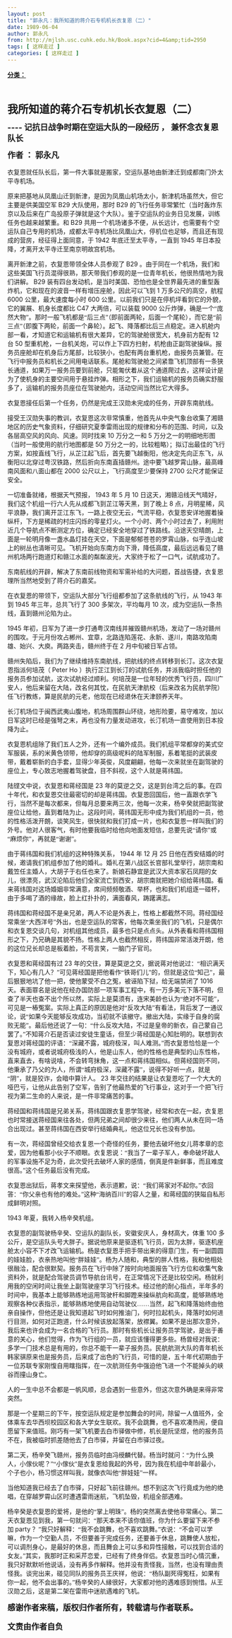 ```yaml
---
layout: post
title: "郭永凡：我所知道的蒋介石专机机长衣复恩（二）"
date: 1989-06-04
author: 郭永凡
from: http://mjlsh.usc.cuhk.edu.hk/Book.aspx?cid=4&amp;tid=2950
tags: [ 这样走过 ]
categories: [ 这样走过 ]
---
```


<div style="margin: 15px 10px 10px 0px;">
<div>
<span id="ctl00_ContentPlaceHolder1_chapter1_SubjectLabel" style="font-weight:bold;text-decoration:underline;">
   分类：
  </span>
</div>
<!--[if gte mso 9]><xml>
 <o:OfficeDocumentSettings>
  <o:AllowPNG/>
 </o:OfficeDocumentSettings>
</xml><![endif]-->
<!--[if gte mso 9]><xml>
 <w:WordDocument>
  <w:View>Normal</w:View>
  <w:Zoom>0</w:Zoom>
  <w:TrackMoves/>
  <w:TrackFormatting/>
  <w:PunctuationKerning/>
  <w:ValidateAgainstSchemas/>
  <w:SaveIfXMLInvalid>false</w:SaveIfXMLInvalid>
  <w:IgnoreMixedContent>false</w:IgnoreMixedContent>
  <w:AlwaysShowPlaceholderText>false</w:AlwaysShowPlaceholderText>
  <w:DoNotPromoteQF/>
  <w:LidThemeOther>EN-US</w:LidThemeOther>
  <w:LidThemeAsian>JA</w:LidThemeAsian>
  <w:LidThemeComplexScript>X-NONE</w:LidThemeComplexScript>
  <w:Compatibility>
   <w:BreakWrappedTables/>
   <w:SnapToGridInCell/>
   <w:WrapTextWithPunct/>
   <w:UseAsianBreakRules/>
   <w:DontGrowAutofit/>
   <w:SplitPgBreakAndParaMark/>
   <w:EnableOpenTypeKerning/>
   <w:DontFlipMirrorIndents/>
   <w:OverrideTableStyleHps/>
   <w:UseFELayout/>
  </w:Compatibility>
  <m:mathPr>
   <m:mathFont m:val="Cambria Math"/>
   <m:brkBin m:val="before"/>
   <m:brkBinSub m:val="&#45;-"/>
   <m:smallFrac m:val="off"/>
   <m:dispDef/>
   <m:lMargin m:val="0"/>
   <m:rMargin m:val="0"/>
   <m:defJc m:val="centerGroup"/>
   <m:wrapIndent m:val="1440"/>
   <m:intLim m:val="subSup"/>
   <m:naryLim m:val="undOvr"/>
  </m:mathPr></w:WordDocument>
</xml><![endif]-->
<!--[if gte mso 9]><xml>
 <w:LatentStyles DefLockedState="false" DefUnhideWhenUsed="true"
  DefSemiHidden="true" DefQFormat="false" DefPriority="99"
  LatentStyleCount="276">
  <w:LsdException Locked="false" Priority="0" SemiHidden="false"
   UnhideWhenUsed="false" QFormat="true" Name="Normal"/>
  <w:LsdException Locked="false" Priority="9" SemiHidden="false"
   UnhideWhenUsed="false" QFormat="true" Name="heading 1"/>
  <w:LsdException Locked="false" Priority="9" QFormat="true" Name="heading 2"/>
  <w:LsdException Locked="false" Priority="9" QFormat="true" Name="heading 3"/>
  <w:LsdException Locked="false" Priority="9" QFormat="true" Name="heading 4"/>
  <w:LsdException Locked="false" Priority="9" QFormat="true" Name="heading 5"/>
  <w:LsdException Locked="false" Priority="9" QFormat="true" Name="heading 6"/>
  <w:LsdException Locked="false" Priority="9" QFormat="true" Name="heading 7"/>
  <w:LsdException Locked="false" Priority="9" QFormat="true" Name="heading 8"/>
  <w:LsdException Locked="false" Priority="9" QFormat="true" Name="heading 9"/>
  <w:LsdException Locked="false" Priority="39" Name="toc 1"/>
  <w:LsdException Locked="false" Priority="39" Name="toc 2"/>
  <w:LsdException Locked="false" Priority="39" Name="toc 3"/>
  <w:LsdException Locked="false" Priority="39" Name="toc 4"/>
  <w:LsdException Locked="false" Priority="39" Name="toc 5"/>
  <w:LsdException Locked="false" Priority="39" Name="toc 6"/>
  <w:LsdException Locked="false" Priority="39" Name="toc 7"/>
  <w:LsdException Locked="false" Priority="39" Name="toc 8"/>
  <w:LsdException Locked="false" Priority="39" Name="toc 9"/>
  <w:LsdException Locked="false" Priority="35" QFormat="true" Name="caption"/>
  <w:LsdException Locked="false" Priority="10" SemiHidden="false"
   UnhideWhenUsed="false" QFormat="true" Name="Title"/>
  <w:LsdException Locked="false" Priority="1" Name="Default Paragraph Font"/>
  <w:LsdException Locked="false" Priority="11" SemiHidden="false"
   UnhideWhenUsed="false" QFormat="true" Name="Subtitle"/>
  <w:LsdException Locked="false" Priority="22" SemiHidden="false"
   UnhideWhenUsed="false" QFormat="true" Name="Strong"/>
  <w:LsdException Locked="false" Priority="20" SemiHidden="false"
   UnhideWhenUsed="false" QFormat="true" Name="Emphasis"/>
  <w:LsdException Locked="false" Priority="59" SemiHidden="false"
   UnhideWhenUsed="false" Name="Table Grid"/>
  <w:LsdException Locked="false" UnhideWhenUsed="false" Name="Placeholder Text"/>
  <w:LsdException Locked="false" Priority="1" SemiHidden="false"
   UnhideWhenUsed="false" QFormat="true" Name="No Spacing"/>
  <w:LsdException Locked="false" Priority="60" SemiHidden="false"
   UnhideWhenUsed="false" Name="Light Shading"/>
  <w:LsdException Locked="false" Priority="61" SemiHidden="false"
   UnhideWhenUsed="false" Name="Light List"/>
  <w:LsdException Locked="false" Priority="62" SemiHidden="false"
   UnhideWhenUsed="false" Name="Light Grid"/>
  <w:LsdException Locked="false" Priority="63" SemiHidden="false"
   UnhideWhenUsed="false" Name="Medium Shading 1"/>
  <w:LsdException Locked="false" Priority="64" SemiHidden="false"
   UnhideWhenUsed="false" Name="Medium Shading 2"/>
  <w:LsdException Locked="false" Priority="65" SemiHidden="false"
   UnhideWhenUsed="false" Name="Medium List 1"/>
  <w:LsdException Locked="false" Priority="66" SemiHidden="false"
   UnhideWhenUsed="false" Name="Medium List 2"/>
  <w:LsdException Locked="false" Priority="67" SemiHidden="false"
   UnhideWhenUsed="false" Name="Medium Grid 1"/>
  <w:LsdException Locked="false" Priority="68" SemiHidden="false"
   UnhideWhenUsed="false" Name="Medium Grid 2"/>
  <w:LsdException Locked="false" Priority="69" SemiHidden="false"
   UnhideWhenUsed="false" Name="Medium Grid 3"/>
  <w:LsdException Locked="false" Priority="70" SemiHidden="false"
   UnhideWhenUsed="false" Name="Dark List"/>
  <w:LsdException Locked="false" Priority="71" SemiHidden="false"
   UnhideWhenUsed="false" Name="Colorful Shading"/>
  <w:LsdException Locked="false" Priority="72" SemiHidden="false"
   UnhideWhenUsed="false" Name="Colorful List"/>
  <w:LsdException Locked="false" Priority="73" SemiHidden="false"
   UnhideWhenUsed="false" Name="Colorful Grid"/>
  <w:LsdException Locked="false" Priority="60" SemiHidden="false"
   UnhideWhenUsed="false" Name="Light Shading Accent 1"/>
  <w:LsdException Locked="false" Priority="61" SemiHidden="false"
   UnhideWhenUsed="false" Name="Light List Accent 1"/>
  <w:LsdException Locked="false" Priority="62" SemiHidden="false"
   UnhideWhenUsed="false" Name="Light Grid Accent 1"/>
  <w:LsdException Locked="false" Priority="63" SemiHidden="false"
   UnhideWhenUsed="false" Name="Medium Shading 1 Accent 1"/>
  <w:LsdException Locked="false" Priority="64" SemiHidden="false"
   UnhideWhenUsed="false" Name="Medium Shading 2 Accent 1"/>
  <w:LsdException Locked="false" Priority="65" SemiHidden="false"
   UnhideWhenUsed="false" Name="Medium List 1 Accent 1"/>
  <w:LsdException Locked="false" UnhideWhenUsed="false" Name="Revision"/>
  <w:LsdException Locked="false" Priority="34" SemiHidden="false"
   UnhideWhenUsed="false" QFormat="true" Name="List Paragraph"/>
  <w:LsdException Locked="false" Priority="29" SemiHidden="false"
   UnhideWhenUsed="false" QFormat="true" Name="Quote"/>
  <w:LsdException Locked="false" Priority="30" SemiHidden="false"
   UnhideWhenUsed="false" QFormat="true" Name="Intense Quote"/>
  <w:LsdException Locked="false" Priority="66" SemiHidden="false"
   UnhideWhenUsed="false" Name="Medium List 2 Accent 1"/>
  <w:LsdException Locked="false" Priority="67" SemiHidden="false"
   UnhideWhenUsed="false" Name="Medium Grid 1 Accent 1"/>
  <w:LsdException Locked="false" Priority="68" SemiHidden="false"
   UnhideWhenUsed="false" Name="Medium Grid 2 Accent 1"/>
  <w:LsdException Locked="false" Priority="69" SemiHidden="false"
   UnhideWhenUsed="false" Name="Medium Grid 3 Accent 1"/>
  <w:LsdException Locked="false" Priority="70" SemiHidden="false"
   UnhideWhenUsed="false" Name="Dark List Accent 1"/>
  <w:LsdException Locked="false" Priority="71" SemiHidden="false"
   UnhideWhenUsed="false" Name="Colorful Shading Accent 1"/>
  <w:LsdException Locked="false" Priority="72" SemiHidden="false"
   UnhideWhenUsed="false" Name="Colorful List Accent 1"/>
  <w:LsdException Locked="false" Priority="73" SemiHidden="false"
   UnhideWhenUsed="false" Name="Colorful Grid Accent 1"/>
  <w:LsdException Locked="false" Priority="60" SemiHidden="false"
   UnhideWhenUsed="false" Name="Light Shading Accent 2"/>
  <w:LsdException Locked="false" Priority="61" SemiHidden="false"
   UnhideWhenUsed="false" Name="Light List Accent 2"/>
  <w:LsdException Locked="false" Priority="62" SemiHidden="false"
   UnhideWhenUsed="false" Name="Light Grid Accent 2"/>
  <w:LsdException Locked="false" Priority="63" SemiHidden="false"
   UnhideWhenUsed="false" Name="Medium Shading 1 Accent 2"/>
  <w:LsdException Locked="false" Priority="64" SemiHidden="false"
   UnhideWhenUsed="false" Name="Medium Shading 2 Accent 2"/>
  <w:LsdException Locked="false" Priority="65" SemiHidden="false"
   UnhideWhenUsed="false" Name="Medium List 1 Accent 2"/>
  <w:LsdException Locked="false" Priority="66" SemiHidden="false"
   UnhideWhenUsed="false" Name="Medium List 2 Accent 2"/>
  <w:LsdException Locked="false" Priority="67" SemiHidden="false"
   UnhideWhenUsed="false" Name="Medium Grid 1 Accent 2"/>
  <w:LsdException Locked="false" Priority="68" SemiHidden="false"
   UnhideWhenUsed="false" Name="Medium Grid 2 Accent 2"/>
  <w:LsdException Locked="false" Priority="69" SemiHidden="false"
   UnhideWhenUsed="false" Name="Medium Grid 3 Accent 2"/>
  <w:LsdException Locked="false" Priority="70" SemiHidden="false"
   UnhideWhenUsed="false" Name="Dark List Accent 2"/>
  <w:LsdException Locked="false" Priority="71" SemiHidden="false"
   UnhideWhenUsed="false" Name="Colorful Shading Accent 2"/>
  <w:LsdException Locked="false" Priority="72" SemiHidden="false"
   UnhideWhenUsed="false" Name="Colorful List Accent 2"/>
  <w:LsdException Locked="false" Priority="73" SemiHidden="false"
   UnhideWhenUsed="false" Name="Colorful Grid Accent 2"/>
  <w:LsdException Locked="false" Priority="60" SemiHidden="false"
   UnhideWhenUsed="false" Name="Light Shading Accent 3"/>
  <w:LsdException Locked="false" Priority="61" SemiHidden="false"
   UnhideWhenUsed="false" Name="Light List Accent 3"/>
  <w:LsdException Locked="false" Priority="62" SemiHidden="false"
   UnhideWhenUsed="false" Name="Light Grid Accent 3"/>
  <w:LsdException Locked="false" Priority="63" SemiHidden="false"
   UnhideWhenUsed="false" Name="Medium Shading 1 Accent 3"/>
  <w:LsdException Locked="false" Priority="64" SemiHidden="false"
   UnhideWhenUsed="false" Name="Medium Shading 2 Accent 3"/>
  <w:LsdException Locked="false" Priority="65" SemiHidden="false"
   UnhideWhenUsed="false" Name="Medium List 1 Accent 3"/>
  <w:LsdException Locked="false" Priority="66" SemiHidden="false"
   UnhideWhenUsed="false" Name="Medium List 2 Accent 3"/>
  <w:LsdException Locked="false" Priority="67" SemiHidden="false"
   UnhideWhenUsed="false" Name="Medium Grid 1 Accent 3"/>
  <w:LsdException Locked="false" Priority="68" SemiHidden="false"
   UnhideWhenUsed="false" Name="Medium Grid 2 Accent 3"/>
  <w:LsdException Locked="false" Priority="69" SemiHidden="false"
   UnhideWhenUsed="false" Name="Medium Grid 3 Accent 3"/>
  <w:LsdException Locked="false" Priority="70" SemiHidden="false"
   UnhideWhenUsed="false" Name="Dark List Accent 3"/>
  <w:LsdException Locked="false" Priority="71" SemiHidden="false"
   UnhideWhenUsed="false" Name="Colorful Shading Accent 3"/>
  <w:LsdException Locked="false" Priority="72" SemiHidden="false"
   UnhideWhenUsed="false" Name="Colorful List Accent 3"/>
  <w:LsdException Locked="false" Priority="73" SemiHidden="false"
   UnhideWhenUsed="false" Name="Colorful Grid Accent 3"/>
  <w:LsdException Locked="false" Priority="60" SemiHidden="false"
   UnhideWhenUsed="false" Name="Light Shading Accent 4"/>
  <w:LsdException Locked="false" Priority="61" SemiHidden="false"
   UnhideWhenUsed="false" Name="Light List Accent 4"/>
  <w:LsdException Locked="false" Priority="62" SemiHidden="false"
   UnhideWhenUsed="false" Name="Light Grid Accent 4"/>
  <w:LsdException Locked="false" Priority="63" SemiHidden="false"
   UnhideWhenUsed="false" Name="Medium Shading 1 Accent 4"/>
  <w:LsdException Locked="false" Priority="64" SemiHidden="false"
   UnhideWhenUsed="false" Name="Medium Shading 2 Accent 4"/>
  <w:LsdException Locked="false" Priority="65" SemiHidden="false"
   UnhideWhenUsed="false" Name="Medium List 1 Accent 4"/>
  <w:LsdException Locked="false" Priority="66" SemiHidden="false"
   UnhideWhenUsed="false" Name="Medium List 2 Accent 4"/>
  <w:LsdException Locked="false" Priority="67" SemiHidden="false"
   UnhideWhenUsed="false" Name="Medium Grid 1 Accent 4"/>
  <w:LsdException Locked="false" Priority="68" SemiHidden="false"
   UnhideWhenUsed="false" Name="Medium Grid 2 Accent 4"/>
  <w:LsdException Locked="false" Priority="69" SemiHidden="false"
   UnhideWhenUsed="false" Name="Medium Grid 3 Accent 4"/>
  <w:LsdException Locked="false" Priority="70" SemiHidden="false"
   UnhideWhenUsed="false" Name="Dark List Accent 4"/>
  <w:LsdException Locked="false" Priority="71" SemiHidden="false"
   UnhideWhenUsed="false" Name="Colorful Shading Accent 4"/>
  <w:LsdException Locked="false" Priority="72" SemiHidden="false"
   UnhideWhenUsed="false" Name="Colorful List Accent 4"/>
  <w:LsdException Locked="false" Priority="73" SemiHidden="false"
   UnhideWhenUsed="false" Name="Colorful Grid Accent 4"/>
  <w:LsdException Locked="false" Priority="60" SemiHidden="false"
   UnhideWhenUsed="false" Name="Light Shading Accent 5"/>
  <w:LsdException Locked="false" Priority="61" SemiHidden="false"
   UnhideWhenUsed="false" Name="Light List Accent 5"/>
  <w:LsdException Locked="false" Priority="62" SemiHidden="false"
   UnhideWhenUsed="false" Name="Light Grid Accent 5"/>
  <w:LsdException Locked="false" Priority="63" SemiHidden="false"
   UnhideWhenUsed="false" Name="Medium Shading 1 Accent 5"/>
  <w:LsdException Locked="false" Priority="64" SemiHidden="false"
   UnhideWhenUsed="false" Name="Medium Shading 2 Accent 5"/>
  <w:LsdException Locked="false" Priority="65" SemiHidden="false"
   UnhideWhenUsed="false" Name="Medium List 1 Accent 5"/>
  <w:LsdException Locked="false" Priority="66" SemiHidden="false"
   UnhideWhenUsed="false" Name="Medium List 2 Accent 5"/>
  <w:LsdException Locked="false" Priority="67" SemiHidden="false"
   UnhideWhenUsed="false" Name="Medium Grid 1 Accent 5"/>
  <w:LsdException Locked="false" Priority="68" SemiHidden="false"
   UnhideWhenUsed="false" Name="Medium Grid 2 Accent 5"/>
  <w:LsdException Locked="false" Priority="69" SemiHidden="false"
   UnhideWhenUsed="false" Name="Medium Grid 3 Accent 5"/>
  <w:LsdException Locked="false" Priority="70" SemiHidden="false"
   UnhideWhenUsed="false" Name="Dark List Accent 5"/>
  <w:LsdException Locked="false" Priority="71" SemiHidden="false"
   UnhideWhenUsed="false" Name="Colorful Shading Accent 5"/>
  <w:LsdException Locked="false" Priority="72" SemiHidden="false"
   UnhideWhenUsed="false" Name="Colorful List Accent 5"/>
  <w:LsdException Locked="false" Priority="73" SemiHidden="false"
   UnhideWhenUsed="false" Name="Colorful Grid Accent 5"/>
  <w:LsdException Locked="false" Priority="60" SemiHidden="false"
   UnhideWhenUsed="false" Name="Light Shading Accent 6"/>
  <w:LsdException Locked="false" Priority="61" SemiHidden="false"
   UnhideWhenUsed="false" Name="Light List Accent 6"/>
  <w:LsdException Locked="false" Priority="62" SemiHidden="false"
   UnhideWhenUsed="false" Name="Light Grid Accent 6"/>
  <w:LsdException Locked="false" Priority="63" SemiHidden="false"
   UnhideWhenUsed="false" Name="Medium Shading 1 Accent 6"/>
  <w:LsdException Locked="false" Priority="64" SemiHidden="false"
   UnhideWhenUsed="false" Name="Medium Shading 2 Accent 6"/>
  <w:LsdException Locked="false" Priority="65" SemiHidden="false"
   UnhideWhenUsed="false" Name="Medium List 1 Accent 6"/>
  <w:LsdException Locked="false" Priority="66" SemiHidden="false"
   UnhideWhenUsed="false" Name="Medium List 2 Accent 6"/>
  <w:LsdException Locked="false" Priority="67" SemiHidden="false"
   UnhideWhenUsed="false" Name="Medium Grid 1 Accent 6"/>
  <w:LsdException Locked="false" Priority="68" SemiHidden="false"
   UnhideWhenUsed="false" Name="Medium Grid 2 Accent 6"/>
  <w:LsdException Locked="false" Priority="69" SemiHidden="false"
   UnhideWhenUsed="false" Name="Medium Grid 3 Accent 6"/>
  <w:LsdException Locked="false" Priority="70" SemiHidden="false"
   UnhideWhenUsed="false" Name="Dark List Accent 6"/>
  <w:LsdException Locked="false" Priority="71" SemiHidden="false"
   UnhideWhenUsed="false" Name="Colorful Shading Accent 6"/>
  <w:LsdException Locked="false" Priority="72" SemiHidden="false"
   UnhideWhenUsed="false" Name="Colorful List Accent 6"/>
  <w:LsdException Locked="false" Priority="73" SemiHidden="false"
   UnhideWhenUsed="false" Name="Colorful Grid Accent 6"/>
  <w:LsdException Locked="false" Priority="19" SemiHidden="false"
   UnhideWhenUsed="false" QFormat="true" Name="Subtle Emphasis"/>
  <w:LsdException Locked="false" Priority="21" SemiHidden="false"
   UnhideWhenUsed="false" QFormat="true" Name="Intense Emphasis"/>
  <w:LsdException Locked="false" Priority="31" SemiHidden="false"
   UnhideWhenUsed="false" QFormat="true" Name="Subtle Reference"/>
  <w:LsdException Locked="false" Priority="32" SemiHidden="false"
   UnhideWhenUsed="false" QFormat="true" Name="Intense Reference"/>
  <w:LsdException Locked="false" Priority="33" SemiHidden="false"
   UnhideWhenUsed="false" QFormat="true" Name="Book Title"/>
  <w:LsdException Locked="false" Priority="37" Name="Bibliography"/>
  <w:LsdException Locked="false" Priority="39" QFormat="true" Name="TOC Heading"/>
 </w:LatentStyles>
</xml><![endif]-->
<!--[if gte mso 10]>
<style>
 /* Style Definitions */
table.MsoNormalTable
	{mso-style-name:"Table Normal";
	mso-tstyle-rowband-size:0;
	mso-tstyle-colband-size:0;
	mso-style-noshow:yes;
	mso-style-priority:99;
	mso-style-parent:"";
	mso-padding-alt:0in 5.4pt 0in 5.4pt;
	mso-para-margin:0in;
	mso-para-margin-bottom:.0001pt;
	mso-pagination:widow-orphan;
	font-size:12.0pt;
	font-family:Cambria;
	mso-ascii-font-family:Cambria;
	mso-ascii-theme-font:minor-latin;
	mso-hansi-font-family:Cambria;
	mso-hansi-theme-font:minor-latin;}
</style>
<![endif]-->
<!--StartFragment-->
<p class="MsoNormal">
<span lang="ZH-CN" style='font-family:宋体;mso-ascii-font-family:
"Times New Roman"'>
<b>
<font size="4">
<br/>
</font>
</b>
</span>
</p>
<p class="MsoNormal">
<b>
<span lang="ZH-CN" style="font-family: 宋体;">
<font size="5">
     我所知道的蒋介石专机机长衣复恩（二）
    </font>
</span>
<font size="4">
<o:p>
</o:p>
</font>
</b>
</p>
<p class="MsoNormal">
<b>
<font size="4">
<span style="line-height: 18.5pt;">
     ----
    </span>
<span style="line-height: 18.5pt; font-family: 'Songti SC Black';">
     记抗日战争时期在空运大队的一段经历
    </span>
<span style="line-height: 18.5pt; font-family: 'Microsoft Tai Le';">
     ，
    </span>
<span style="line-height: 18.5pt; font-family: 'Songti SC Black';">
     兼怀念衣复恩队长
    </span>
</font>
</b>
</p>
<p class="MsoNormal" style="line-height:18.5pt">
<b>
<font size="4">
<o:p>
</o:p>
</font>
</b>
</p>
<p class="MsoNormal" style="line-height:18.5pt">
<b>
<font size="4">
<o:p>
</o:p>
<span style="line-height: 18.5pt; font-family: 'Songti SC Black';">
     作者
    </span>
<span style="line-height: 18.5pt; font-family: 'Microsoft Tai Le';">
     ：
    </span>
<span style="line-height: 18.5pt; font-family: 'Songti SC Black';">
     郭永凡
    </span>
</font>
</b>
</p>
<p class="MsoNormal">
<span lang="ZH-CN" style='font-family:宋体;mso-ascii-font-family:
"Times New Roman"'>
   衣复恩就任队长后，第一件大事就是搬家，空运队基地由新津迁到成都南门外太平寺机场。
  </span>
<o:p>
</o:p>
</p>
<p class="MsoNormal">
<span lang="ZH-CN" style="font-family: 宋体;">
   原来把基地从凤凰山迁到新津，是因为凤凰山机场太小，新津机场虽然大，但它主要是供美国空军
  </span>
  B29
  <span lang="ZH-CN" style="font-family: 宋体;">
   大队使用，那时
  </span>
  B29
  <span lang="ZH-CN" style="font-family: 宋体;">
   的飞行任务非常繁忙（当时轰炸东京以及后来在广岛投原子弹就是这个大队）。鉴于空运队的业务日见发展，训练任务也越来越繁重。和
  </span>
  B29
  <span lang="ZH-CN" style="font-family: 宋体;">
   共用一个机场诸多不便，从长远计，也需要有个空运队自己专用的机场，成都太平寺机场比凤凰山大，停机位也足够，而且还有现成的营房，经征得上面同意，于
  </span>
  1942
  <span lang="ZH-CN" style="font-family: 宋体;">
   年底迁至太平寺，一直到
  </span>
  1945
  <span lang="ZH-CN" style="font-family: 宋体;">
   年日本投降，才离开太平寺迁至南京明故宫机场。
  </span>
</p>
<p class="MsoNormal">
<o:p>
</o:p>
</p>
<p class="MsoNormal">
<span lang="ZH-CN" style="font-family: 宋体;">
   离开新津之前，衣复恩带领全体人员参观了
  </span>
  B29
  <span lang="ZH-CN" style="font-family: 宋体;">
   。由于同在一个机场，我们和这些美国飞行员混得很熟，那天带我们参观的是一位青年机长，他很热情地为我们讲解。
  </span>
  B29
  <span lang="ZH-CN" style="font-family: 宋体;">
   装有四台发动机，是当时美国、恐怕也是全世界最先进的重型轰炸机，它和现在的波音一样有增压座舱，因此可以飞到
  </span>
  1
  <span lang="ZH-CN" style="font-family: 宋体;">
   万多公尺的高空，航程
  </span>
  6000
  <span lang="ZH-CN" style="font-family: 宋体;">
   公里，最大速度每小时
  </span>
  600
  <span lang="ZH-CN" style="font-family: 宋体;">
   公里。以前我们只是在停机坪看到它的外貌，它的翼展、机身长度都比
  </span>
  C47
  <span lang="ZH-CN" style="font-family: 宋体;">
   大两倍，可以装载
  </span>
  9000
  <span lang="ZH-CN" style="font-family: 宋体;">
   公斤炸弹，确是一个“庞然大物”。那时一般飞机都是“后三点”（即前面两轮，后面一个尾轮），而它是“前三点”（即腹下两轮，前面一个鼻轮）。起飞、降落都比后三点稳定。进入机舱内部一看，才知道它和运输机有很大差异，它的驾驶舱很宽大，机身前方配有
  </span>
  12
  <span lang="ZH-CN" style="font-family: 宋体;">
   台
  </span>
  50
  <span lang="ZH-CN" style="font-family: 宋体;">
   型重机枪，一台机关炮，可以作上下四方扫射，机枪由正副驾驶操纵。报务员座舱却在机身后方尾部，比较狭小，也配有两台重机枪，由报务员兼管。在飞行中报务员和机长之间用电话联系。尾舱和驾驶舱之间紧靠飞机顶部有一条狭长通道，如果万一报务员要到前舱，只能匍伏着从这个通道爬过去，这样设计是为了使机身的主要空间用于悬挂炸弹。相形之下，我们运输机的报务员确实舒服多了，运输机的报务员座位在驾驶舱内，活动空间当然比它大得多。
  </span>
</p>
<p class="MsoNormal">
<o:p>
</o:p>
</p>
<p class="MsoNormal">
<o:p>
</o:p>
<span style="font-family: 宋体;">
   衣复恩接任后第一个任务，仍然是完成王汉勋未完成的任务，开辟东南航线。
  </span>
</p>
<p class="MsoNormal">
<o:p>
</o:p>
</p>
<p class="MsoNormal">
<o:p>
</o:p>
<span lang="ZH-CN" style="font-family: 宋体;">
   接受王汉勋失事的教训，衣复恩这次非常慎重，他首先从中央气象台收集了湘赣地区的历史气象资料，仔细研究夏季雷雨出现的规律和分布的范围、时间，以及各层高空风的风向、风速。同时找来
  </span>
  10
  <span lang="ZH-CN" style="font-family: 宋体;">
   万分之一和
  </span>
  5
  <span lang="ZH-CN" style="font-family: 宋体;">
   万分之一的明细地形图（当时一般使用的航行地图都是
  </span>
  50
  <span lang="ZH-CN" style="font-family: 宋体;">
   万分之一的，比较粗略）；拟订出最佳的飞行方案，如按直线飞行，从芷江起飞后，首先要飞越衡阳，他决定先向正东飞，从衡阳以北穿过粤汉铁路，然后折向东南直插赣州。途中要飞越罗霄山脉，最高峰南风面和八面山都在
  </span>
  2000
  <span lang="ZH-CN" style="font-family: 宋体;">
   公尺以上，飞行高度至少要保持
  </span>
  2700
  <span lang="ZH-CN" style="font-family: 宋体;">
   公尺才能保证安全。
  </span>
</p>
<p class="MsoNormal">
<o:p>
</o:p>
</p>
<p class="MsoNormal">
<o:p>
</o:p>
<span lang="ZH-CN" style="font-family: 宋体;">
   一切准备就绪，根据天气预报，
  </span>
  1943
  <span lang="ZH-CN" style="font-family: 宋体;">
   年
  </span>
  5
  <span lang="ZH-CN" style="font-family: 宋体;">
   月
  </span>
  10
  <span lang="ZH-CN" style="font-family: 宋体;">
   日这天，湘赣沿线天气晴好，我们这个机组一行六人先从成都飞到芷江等天黑，到了晚上
  </span>
  8
  <span lang="ZH-CN" style="font-family: 宋体;">
   点，月明星稀，风平浪静，我们离开芷江东飞，一路上夜空无云，气流平稳，衣复恩安详地握着操纵杆，下方是稀疏的村庄闪烁的零星灯火。一个小时、两个小时过去了，利用附近几个导航点不断测定方位，确定已经安全地穿过了铁路线。沿途天空晴朗，上面是一轮明月像一盏水晶灯挂在天空，下面是郁郁苍苍的罗霄山脉，似乎连山坡上的树丛也清晰可见。飞机开始向东南方向下滑，降低高度，最后远远看见了赣州机场两行跑道灯和赣江水面的粼粼波光，大家终于松了一口气，试航成功了。
  </span>
</p>
<p class="MsoNormal">
<o:p>
</o:p>
</p>
<p class="MsoNormal">
<o:p>
</o:p>
<span style="font-family: 宋体;">
   东南航线的开辟，解决了东南前线物资和军需补给的大问题，首战告捷，衣复恩理所当然地受到了蒋介石的嘉奖。
  </span>
</p>
<p class="MsoNormal">
<o:p>
</o:p>
</p>
<p class="MsoNormal">
<o:p>
</o:p>
<span lang="ZH-CN" style="font-family: 宋体;">
   在衣复恩的带领下，空运队大部分飞行组都参加了这条航线的飞行，从
  </span>
  1943
  <span lang="ZH-CN" style="font-family: 宋体;">
   年到
  </span>
  1945
  <span lang="ZH-CN" style="font-family: 宋体;">
   年三年，总共飞行了
  </span>
  300
  <span lang="ZH-CN" style="font-family: 宋体;">
   多架次，平均每月
  </span>
  10
  <span lang="ZH-CN" style="font-family: 宋体;">
   次，成为空运队一条热线，直到赣州沦陷为止。
  </span>
</p>
<p class="MsoNormal">
<o:p>
</o:p>
</p>
<p class="MsoNormal">
<o:p>
</o:p>
  1945
  <span lang="ZH-CN" style="font-family: 宋体;">
   年初，日军为了进一步打通粤汉南线并摧毁赣州机场，发动了一场对赣州的围攻。于元月份攻占郴州、宜章，北路连陷莲花、永新、遂川，南路攻陷南雄、始兴、大庾。两路夹击，赣州终于在
  </span>
  2
  <span lang="ZH-CN" style="font-family: 宋体;">
   月中旬被日军占领。
  </span>
</p>
<p class="MsoNormal">
<o:p>
</o:p>
</p>
<p class="MsoNormal">
<o:p>
</o:p>
<span lang="ZH-CN" style="font-family: 宋体;">
   赣州失陷后，我们为了继续维持东南航线，把航线的终点转移到长汀。这次衣复恩指派何培茂（
  </span>
  Peter Ho
  <span lang="ZH-CN" style="font-family: 宋体;">
   ）执行芷江到长汀的试航任务，并派我临时担任他的报务员参加试航，这次试航经过顺利。何培茂是一位年轻的优秀飞行员，四川广安人，他后来留在大陆，改名何其忱，在民航天津航校（后来改名为民航学院）任飞行教练，算是民航的元老，他现在已经退休在天津颐养天年。
  </span>
</p>
<p class="MsoNormal">
<o:p>
</o:p>
</p>
<p class="MsoNormal">
<o:p>
</o:p>
<span style="font-family: 宋体;">
   长汀机场位于闽西武夷山腹地，机场周围群山环绕，地形险要，易守难攻，加以日军这时已经是强弩之末，再也没有力量发动进攻，长汀机场一直使用到日本投降为止。
  </span>
</p>
<p class="MsoNormal">
<o:p>
</o:p>
</p>
<p class="MsoNormal">
<o:p>
</o:p>
<span style="font-family: 宋体;">
   衣复恩机组除了我们五人之外，还有一个编外成员。我们机组平常都穿的美式空军服装，系的米黄色领带，他却穿的高级呢料的陆军制服，系着笔挺的武装皮带，戴着崭新的白手套，显得少年英俊，风度翩翩，他每一次来就坐在副驾驶的座位上，专心致志地握着驾驶盘，目不斜视，这个人就是蒋纬国。
  </span>
</p>
<p class="MsoNormal">
<o:p>
</o:p>
</p>
<p class="MsoNormal">
<o:p>
</o:p>
<span lang="ZH-CN" style="font-family: 宋体;">
   陆铿文中说，衣复恩和蒋经国是
  </span>
  23
  <span lang="ZH-CN" style="font-family: 宋体;">
   年的莫逆之交，这是到台湾之后的事。在四十年代，和衣复恩交往最密切的却是蒋纬国。衣复恩回国后，他一直跟衣学飞行，当然不是每次都来，但每月总要来两三次，他每一次来，杨辛癸就把副驾驶座位让给他，直到着陆为止。这段时间，蒋纬国无形中成为我们机组的一员，他的性格活泼开朗，谈笑风生，很快就和我们打成一片，也和衣复恩一样叫我们的外号。他对人很客气，有时他要我临时给他向地面发短信，总要先说“请你”或“麻烦你”，再就是“谢谢”。
  </span>
</p>
<p class="MsoNormal">
<o:p>
</o:p>
</p>
<p class="MsoNormal">
<o:p>
</o:p>
<span lang="ZH-CN" style="font-family: 宋体;">
   由于蒋纬国和我们机组的这种特殊关系，
  </span>
  1944
  <span lang="ZH-CN" style="font-family: 宋体;">
   年
  </span>
  12
  <span lang="ZH-CN" style="font-family: 宋体;">
   月
  </span>
  25
  <span lang="ZH-CN" style="font-family: 宋体;">
   日他在西安结婚的时候，邀请我们机组参加了他的婚礼。婚礼在第八战区长官部礼堂举行，胡宗南和戴笠任主婚人，大胡子于右任也来了。新娘石静宜是武汉大资本家石凤翔的女儿，很漂亮，武汉沦陷后他们全家流亡到西安，胡宗南就把她介绍给蒋纬国。看来蒋纬国对这场婚姻非常满意，席间频频敬酒、举杯，也和我们机组逐一碰杯，由于多喝了酒的缘故，脸上红扑扑的，满面春风，踌躇满志。
  </span>
</p>
<p class="MsoNormal">
<o:p>
</o:p>
</p>
<p class="MsoNormal">
<o:p>
</o:p>
<span style="font-family: 宋体;">
   蒋纬国和蒋经国不是亲兄弟，两人不论是外表上，性格上都截然不同。蒋经国经常乘坐“大西洋号”外出，也是空运队的常客，他每次乘坐我们的飞机，只是偶尔和衣复恩交谈几句，对机组其他成员，最多也只是点点头。从外表看和蒋纬国相形之下，乃兄确是其貌不扬。性格上两人也截然相反，蒋纬国非常活泼开朗，他的这位兄长却总是板着脸，不苟言笑，一脑门子官司。
  </span>
</p>
<p class="MsoNormal">
<o:p>
</o:p>
</p>
<p class="MsoNormal">
<o:p>
</o:p>
<span lang="ZH-CN" style="font-family: 宋体;">
   衣复恩和蒋经国有过
  </span>
  23
  <span lang="ZH-CN" style="font-family: 宋体;">
   年的交往，算是莫逆之交，据说蒋对他说过：“相识满天下，知心有几人？”可见蒋经国是把他看作“铁哥们儿”的，但就是这位“知己”，最后狠狠地坑了他一把，使他蒙受不白之冤，被诬陷下狱，给无端禁闭了
  </span>
  1016
  <span lang="ZH-CN" style="font-family: 宋体;">
   天。表面罪名是说他在经办国防部一项军事工程中，有一万多美元下落不明，但查了半天也查不出个所以然，实际上是莫须有，连宋美龄也认为“绝对不可能”，可见是一樁冤案。实际上真正的原因是他对“反攻大陆”有看法，背后发了一通议论，说“如果今天能够反攻成功，当初就不该撤守。撤出大陆，实缘于自身的腐败无能”。最后他还说了一句：“什么反攻大陆，不过是皇帝的新衣，自己蒙自己罢了。”不知蒋介石是否读过安徒生童话，但至少蒋经国是心知肚明的。联想到衣复恩对蒋经国的评语：“深藏不露，城府极深，叫人难测。”而衣复恩恰恰是一个没有城府，或者说城府极浅的人，他是山东人，他的性格也是典型的山东性格，直来直去，有啥说啥，不会转弯抹角，这一点和蒋纬国相似。但蒋经国则不同，他秉承了乃父的为人，所谓“城府极深，深藏不露”，说得不好听一点，就是“阴”，就是狡诈，会暗中算计人。
  </span>
  23
  <span lang="ZH-CN" style="font-family: 宋体;">
   年交往的结果是让衣复恩吃了一个大大的哑巴亏，让他从此告别了空军，告别了他最热爱的飞行事业，这对于一个把飞行视为第二生命的人来说，是一件非常痛苦的事。
  </span>
</p>
<p class="MsoNormal">
<o:p>
</o:p>
</p>
<p class="MsoNormal">
<o:p>
</o:p>
<span style="font-family: 宋体;">
   蒋经国和蒋纬国是兄弟关系，蒋纬国跟衣复恩学驾驶，经常和衣在一起，衣复恩也时常接送蒋经国来往各处，但两兄弟之间却很少来往，他们两人从未在同一场合出现过。甚至蒋纬国在西安举行结婚典礼，他这位兄长也没有参加。
  </span>
</p>
<p class="MsoNormal">
<o:p>
</o:p>
</p>
<p class="MsoNormal">
<o:p>
</o:p>
<span style="font-family: 宋体;">
   有一次，蒋经国曾经交给衣复恩一个奇怪的任务，要他去破坏他女儿蒋孝章的恋爱，因为他看那小伙子不顺眼。衣复恩说：“我当了一辈子军人，奉命破坏敌人的军事设施不足为奇，此次受托去破坏人家的感情，倒真是件新鲜事，而且难度很高。”这个任务最后没有完成。
  </span>
</p>
<p class="MsoNormal">
<o:p>
</o:p>
</p>
<p class="MsoNormal">
<o:p>
</o:p>
<span style="font-family: 宋体;">
   衣复恩出狱后，蒋孝文来探望他，表示道歉，说：“我们蒋家对不起你。”衣回答：“你父亲也有他的难处。”这种“海纳百川”的容人之量，和蒋经国的狭隘自私形成鲜明对照。
  </span>
</p>
<p class="MsoNormal">
<o:p>
</o:p>
</p>
<p class="MsoNormal">
<o:p>
</o:p>
  1943
  <span lang="ZH-CN" style="font-family: 宋体;">
   年夏，我转入杨辛癸机组。
  </span>
</p>
<p class="MsoNormal">
<o:p>
</o:p>
</p>
<p class="MsoNormal">
<o:p>
</o:p>
<span lang="ZH-CN" style="font-family: 宋体;">
   衣复恩的副驾驶杨辛癸、空运队的副队长，安徽安庆人，身材高大，体重
  </span>
  100
  <span lang="ZH-CN" style="font-family: 宋体;">
   多公斤，是空运队头号大胖子。据说他原来是驱逐机飞行员，因为太胖，驱逐机座舱太小容不下才改飞运输机。杨是衣复恩手把手带出来的得意门生，有一副圆圆的娃娃脸，衣亲热地叫他“胖娃娃”。杨为人随和，典型的胖人性格，我和他相处很融洽，配合很默契。报务员在飞行中除了按时向地面报告飞行方位和收集气象资料外，就是配合驾驶员调节导航台讯号，在正常情况下还是比较空闲。杨就利用我的空闲时间让我坐上副驾驶座学习飞行技术。经过他的耐心指点，半年多的时间中，我基本上能够熟练地运用驾驶杆和脚蹬来操纵航向和高度，能够熟练地观察各种仪表指示，能够熟练地使用自动驾驶仪……当然，起飞和降落始终由他亲自操作，但他还是让我知道起飞时如何推油门，何时拉起机头，降落时如何进行目测，如何对正跑道，什么时候该放起落架，放襟翼。如果不是出那次意外，我后来也许会成为一名合格的飞行员。那时有些机长让报务员学驾驶，是出于善意的关心，他们觉得，作为飞行组的一员，就应该懂得更多些。杨曾经对我说：多学一门技术总是有用的，你总不能干一辈子报务员。民航航测大队的青年机长韩家骐原来也是报务员，后来成了出色的飞行员，可惜的是，五十年代初期由于一位苏联专家刚愎自用瞎指挥，在一次航测任务中强迫他飞进一个不能掉头的峡谷而撞山身亡。
  </span>
</p>
<p class="MsoNormal">
<o:p>
</o:p>
</p>
<p class="MsoNormal">
<o:p>
</o:p>
<span style="font-family: 宋体;">
   人的一生中总不会都是一帆风顺，总会遇到一些意外，但这次意外确是来得非常突然。
  </span>
</p>
<p class="MsoNormal">
<o:p>
</o:p>
</p>
<p class="MsoNormal">
<o:p>
</o:p>
<span style="font-family: 宋体;">
   那是一个星期三的下午，按空运队规定是参加舞会的时间，除留一人值班外，全体乘车去华西坝校园区和各大学女生联欢。我不会跳舞，也不喜欢凑热闹，便自愿留下来值班。刚巧有一架飞机要去白市驿做中修，机长是阮坚煜，他的报务员不在，我被临时抓差随他去了白市驿，并留在白市驿过夜。
  </span>
</p>
<p class="MsoNormal">
<o:p>
</o:p>
</p>
<p class="MsoNormal">
<o:p>
</o:p>
<span style="font-family: 宋体;">
   第二天，杨辛癸飞赣州，报务员临时由冯绶麟代替。杨当时就问：“为什么换人，小傢伙呢？”“小傢伙”是衣复恩给我起的外号，因为我在机组中年龄最小，个子也小，杨习惯这样叫我，就像衣叫他“胖娃娃”一样。
  </span>
</p>
<p class="MsoNormal">
<o:p>
</o:p>
</p>
<p class="MsoNormal">
<o:p>
</o:p>
<span style="font-family: 宋体;">
   当他知道我已经去了白市驿，只好起飞前往赣州。想不到这次飞行竟成为他的绝唱，在穿越罗霄山区时遭遇雷雨迷航，飞机坠毁，机组全部遇难。
  </span>
</p>
<p class="MsoNormal">
<o:p>
</o:p>
</p>
<p class="MsoNormal">
<o:p>
</o:p>
<span lang="ZH-CN" style="font-family: 宋体;">
   杨辛癸是衣复恩的爱将，是他的“掌上明珠”。杨的突然离去使他非常痛心。第二天衣复恩见到我，第一句就问：“那天本来不该你值班，你为什么要留下来不参加
  </span>
  party
  <span lang="ZH-CN" style="font-family: 宋体;">
   ？”我只好解释：“我不会跳舞，也不喜欢跳舞。”衣说：“不会可以学嘛，作为一个空勤人员，不但要善于完成任务，还要善于休息，跳舞使人放松，可以调剂身心，是最好的休息，而且舞会上可以多和异性接触，可以找到合适的女友。”其实，我那时正和采芹恋爱，已经有了终身伴侣。衣复恩当时心情沉重，我只好默默听他说话，没有再多作解释。他并没有责怪我，当然，也没有理由责怪我。谈完出来，碰见同队的报务员王庆祥，他说：“杨队副死得冤枉，如果有你一起，他不会出事的。”杨辛癸的人縁很好，大家都对他的遇难感到惋惜。从王汉勋之后，这是第二架在雷雨中迷航遇难的飞机。
  </span>
</p>
<p class="MsoNormal">
<o:p>
</o:p>
</p>
<p class="MsoNormal" style="font-size: 17.6000003814697px; line-height: 24.6400012969971px;">
<b>
<font size="4">
<span lang="ZH-CN" style="font-family: 宋体;">
     感谢作者来稿，版权归作者所有，转载请与作者联系。
    </span>
<o:p>
</o:p>
</font>
</b>
</p>
<p class="MsoNormal" style="font-size: 17.6000003814697px; line-height: 24.6400012969971px;">
<span lang="ZH-CN" style="font-family: 宋体;">
</span>
</p>
<p class="MsoNormal">
<o:p>
<b style="font-family: 宋体; font-size: 17.6000003814697px; line-height: 24.6400012969971px;">
<font size="4">
     文责由作者自负
    </font>
</b>
</o:p>
</p>
<!--EndFragment-->
</div>
